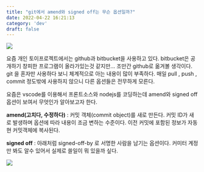 ```yaml
---
title: "git에서 amend와 signed off는 무슨 옵션일까?"
date: 2022-04-22 16:21:13
category: 'dev'
draft: false
---
```


![](https://blog.kakaocdn.net/dn/cWHrgt/btqwWnQv4J2/Ku0mQDjHmR3L1s9TFZnADK/img.png)

요즘 개인 토이프로젝트에서는 github과 bitbucket을 사용하고 있다. bitbucket은 공개하기 창피한 프로그램이 올라가있는것 같지만... 조만간 github로 옮겨볼 생각이다. git 을 혼자만 사용하다 보니 체계적으로 아는 내용이 많이 부족하다. 매일 pull , push , commit 정도밖에 사용하지 않으니 다른 옵션들은 전무하게 모른다. 

요즘은 vscode를 이용해서 프론트소스와 nodejs를 코딩하는데 amend와 signed off 옵션이 보여서 무엇인가 알아보고자 한다. 

**amend(고치다, 수정하다)** : 커밋 객체(commit object)를 새로 만든다. 커밋 ID가 새로 발생하며 옵션에 따라 내용이 조금 변하는 수준이다. 이전 커밋에 포함된 정보가 자동 현 커밋객체에 복사된다. 

**signed off** : 아래처럼 signed-off-by 로 서명한 사람을 남기는 옵션이다. 커미터 계정만 봐도 알수 있어서 실제로 쓸일이 뭐 있을까 싶다. 

![](https://blog.kakaocdn.net/dn/dDGLnp/btqwTlmIzCt/In7skslUVaZ4gwi9iJ0O10/img.png)
